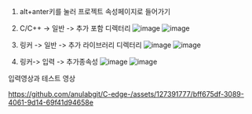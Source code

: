1. alt+anter키를 눌러 프로젝트 속성페이지로 들어가기

2. C/C++ -> 일반 -> 추가 포함 디렉터리
![image](https://github.com/anulabgit/C-edge-/assets/127391777/701e3aba-4f2d-455b-bdba-acca0da1f3e3)
![image](https://github.com/anulabgit/C-edge-/assets/127391777/d1138e84-7469-4b1b-a875-dd097d8c29e1)

3. 링커 -> 일반 -> 추가 라이브러리 디렉터리
![image](https://github.com/anulabgit/C-edge-/assets/127391777/b6c7e0fe-be70-4d39-bbb5-2222e11561c6)
![image](https://github.com/anulabgit/C-edge-/assets/127391777/716cc39f-e344-4cce-b826-40bbf24d4538)

4. 링커-> 입력 -> 추가종속성
![image](https://github.com/anulabgit/C-edge-/assets/127391777/b98e251b-7e92-4158-b3ee-ba72e571e368)
![image](https://github.com/anulabgit/C-edge-/assets/127391777/f3ce11a0-f8d7-47ba-83cb-6dc9e58ac962)

입력영상과 테스트 영상<br>

https://github.com/anulabgit/C-edge-/assets/127391777/bff675df-3089-4061-9d14-69f41d94658e
